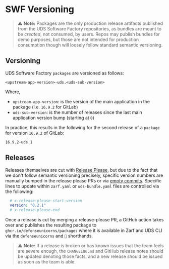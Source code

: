 # SWF Versioning

> :warning: **Note:** Packages are the only production release artifacts published from the UDS Software Factory repositories, as bundles are meant to be _created_, not consumed, by users.  Repos may publish bundles for demo purposes, but those are not intended for production consumption though will loosely follow standard semantic versioning.

## Versioning

UDS Software Factory `packages` are versioned as follows:

```
<upstream-app-version>-uds.<uds-sub-version>
```

Where,

- `upstream-app-version`: is the version of the main application in the package (i.e. `16.9.2` for GitLab)
- `uds-sub-version`: is the number of releases since the last main application version bump (starting at `0`)

In practice, this results in the following for the second release of a `package` for version `16.9.2` of GitLab:

```
16.9.2-uds.1
```

## Releases

Releases themselves are cut with [Release Please](https://github.com/googleapis/release-please), but due to the fact that we don't follow semantic versioning precisely, specific version numbers are manually bumped in the release please PRs or via [empty commits](https://github.com/googleapis/release-please).  Specific lines to update within `zarf.yaml` or `uds-bundle.yaml` files are controlled via the following:

```yaml
  # x-release-please-start-version
  version: "0.2.1"
  # x-release-please-end
```

Once a release is cut by merging a release-please PR, a GitHub action takes over and publishes the resulting package to `ghcr.io/defenseunicorns/packages` where it is available in Zarf and UDS CLI via the `defenseunicorns` and `🦄` shorthands.

> :warning: **Note:** If a release is broken or has known issues that the team feels are severe enough, the `CHANGELOG.md` and GitHub release notes should be updated denoting those facts, and a new release should be issued as soon as the team is able.
